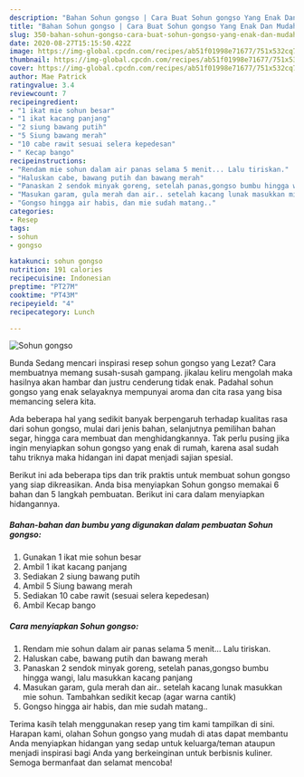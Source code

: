 ```yaml
---
description: "Bahan Sohun gongso | Cara Buat Sohun gongso Yang Enak Dan Mudah"
title: "Bahan Sohun gongso | Cara Buat Sohun gongso Yang Enak Dan Mudah"
slug: 350-bahan-sohun-gongso-cara-buat-sohun-gongso-yang-enak-dan-mudah
date: 2020-08-27T15:15:50.422Z
image: https://img-global.cpcdn.com/recipes/ab51f01998e71677/751x532cq70/sohun-gongso-foto-resep-utama.jpg
thumbnail: https://img-global.cpcdn.com/recipes/ab51f01998e71677/751x532cq70/sohun-gongso-foto-resep-utama.jpg
cover: https://img-global.cpcdn.com/recipes/ab51f01998e71677/751x532cq70/sohun-gongso-foto-resep-utama.jpg
author: Mae Patrick
ratingvalue: 3.4
reviewcount: 7
recipeingredient:
- "1 ikat mie sohun besar"
- "1 ikat kacang panjang"
- "2 siung bawang putih"
- "5 Siung bawang merah"
- "10 cabe rawit sesuai selera kepedesan"
- " Kecap bango"
recipeinstructions:
- "Rendam mie sohun dalam air panas selama 5 menit... Lalu tiriskan."
- "Haluskan cabe, bawang putih dan bawang merah"
- "Panaskan 2 sendok minyak goreng, setelah panas,gongso bumbu hingga wangi, lalu masukkan kacang panjang"
- "Masukan garam, gula merah dan air.. setelah kacang lunak masukkan mie sohun. Tambahkan sedikit kecap (agar warna cantik)"
- "Gongso hingga air habis, dan mie sudah matang.."
categories:
- Resep
tags:
- sohun
- gongso

katakunci: sohun gongso 
nutrition: 191 calories
recipecuisine: Indonesian
preptime: "PT27M"
cooktime: "PT43M"
recipeyield: "4"
recipecategory: Lunch

---
```



![Sohun gongso](https://img-global.cpcdn.com/recipes/ab51f01998e71677/751x532cq70/sohun-gongso-foto-resep-utama.jpg)

Bunda Sedang mencari inspirasi resep sohun gongso yang Lezat? Cara membuatnya memang susah-susah gampang. jikalau keliru mengolah maka hasilnya akan hambar dan justru cenderung tidak enak. Padahal sohun gongso yang enak selayaknya mempunyai aroma dan cita rasa yang bisa memancing selera kita.

Ada beberapa hal yang sedikit banyak berpengaruh terhadap kualitas rasa dari sohun gongso, mulai dari jenis bahan, selanjutnya pemilihan bahan segar, hingga cara membuat dan menghidangkannya. Tak perlu pusing jika ingin menyiapkan sohun gongso yang enak di rumah, karena asal sudah tahu triknya maka hidangan ini dapat menjadi sajian spesial.




Berikut ini ada beberapa tips dan trik praktis untuk membuat sohun gongso yang siap dikreasikan. Anda bisa menyiapkan Sohun gongso memakai 6 bahan dan 5 langkah pembuatan. Berikut ini cara dalam menyiapkan hidangannya.

<!--inarticleads1-->

##### Bahan-bahan dan bumbu yang digunakan dalam pembuatan Sohun gongso:

1. Gunakan 1 ikat mie sohun besar
1. Ambil 1 ikat kacang panjang
1. Sediakan 2 siung bawang putih
1. Ambil 5 Siung bawang merah
1. Sediakan 10 cabe rawit (sesuai selera kepedesan)
1. Ambil  Kecap bango




<!--inarticleads2-->

##### Cara menyiapkan Sohun gongso:

1. Rendam mie sohun dalam air panas selama 5 menit... Lalu tiriskan.
1. Haluskan cabe, bawang putih dan bawang merah
1. Panaskan 2 sendok minyak goreng, setelah panas,gongso bumbu hingga wangi, lalu masukkan kacang panjang
1. Masukan garam, gula merah dan air.. setelah kacang lunak masukkan mie sohun. Tambahkan sedikit kecap (agar warna cantik)
1. Gongso hingga air habis, dan mie sudah matang..




Terima kasih telah menggunakan resep yang tim kami tampilkan di sini. Harapan kami, olahan Sohun gongso yang mudah di atas dapat membantu Anda menyiapkan hidangan yang sedap untuk keluarga/teman ataupun menjadi inspirasi bagi Anda yang berkeinginan untuk berbisnis kuliner. Semoga bermanfaat dan selamat mencoba!
